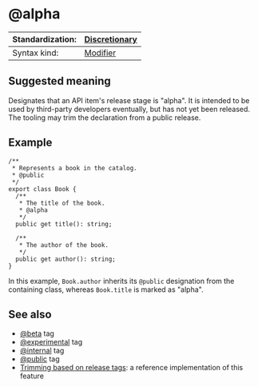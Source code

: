 # **@alpha**

| Standardization: | [Discretionary](https://tsdoc.org/pages/spec/standardization_groups/) |
| --- | --- |
| Syntax kind: | [Modifier](https://tsdoc.org/pages/spec/tag_kinds/) |

## **Suggested meaning**

Designates that an API item's release stage is "alpha". It is intended to be used by third-party developers eventually, but has not yet been released. The tooling may trim the declaration from a public release.

## **Example**

```
/**
 * Represents a book in the catalog.
 * @public
 */
export class Book {
  /**
   * The title of the book.
   * @alpha
   */
  public get title(): string;

  /**
   * The author of the book.
   */
  public get author(): string;
}

```

In this example, `Book.author` inherits its `@public` designation from the containing class, whereas `Book.title` is marked as "alpha".

## **See also**

- [@beta](https://tsdoc.org/pages/tags/beta/) tag
- [@experimental](https://tsdoc.org/pages/tags/experimental/) tag
- [@internal](https://tsdoc.org/pages/tags/internal/) tag
- [@public](https://tsdoc.org/pages/tags/public/) tag
- [Trimming based on release tags](https://api-extractor.com/pages/setup/configure_rollup/#trimming-based-on-release-tags): a reference implementation of this feature

